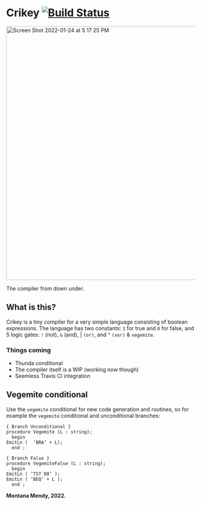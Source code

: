 # Crikey [![Build Status](https://app.travis-ci.com/Montana/crikey.svg?branch=master)](https://app.travis-ci.com/Montana/crikey)


<img width="676" alt="Screen Shot 2022-01-24 at 5 17 25 PM" src="https://user-images.githubusercontent.com/20936398/150892662-c47ce4aa-cd34-4d6c-b3ed-80783b869c63.png">

The compiler from down under.

## What is this?

Crikey is a tiny compiler for a very simple language consisting of boolean expressions. The language has two constants: `1` for true and `0` for false, and 5 logic gates: `!` (not), `&` (and), | `(or)`, and ^ `(xor)` & `vegemite`. 

### Things coming

* Thunda conditional 
* The compiler itself is a WIP (working now though)
* Seemless Travis CI integration 

## Vegemite conditional

Use the `vegemite` conditional for new code generation and routines, so for example the `vegemite` conditional and unconditional branches:

```mll
{ Branch Unconditional }
procedure Vegemite (L : string);
  begin
EmitLn (  ’BRA’ + L);
  end ;
  
{ Branch False }
procedure VegemiteFalse (L : string);
  begin
EmitLn ( ’TST D0’ );
EmitLn ( ’BEQ’ + L );
  end ;
```

**Montana Mendy, 2022.**
